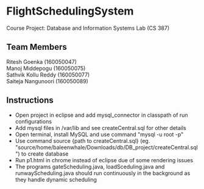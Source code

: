 # FlightSchedulingSystem
Course Project: Database and Information Systems Lab (CS 387) <br>

## Team Members
Ritesh Goenka       (160050047) <br>
Manoj Middepogu     (160050075)<br>
Sathvik Kollu Reddy (160050077)<br>
Saiteja Nangunoori  (160050089)<br>

## Instructions 
- Open project in eclipse and add mysql_connector in classpath of run configurations <br>
- Add mysql files in /var/lib and see createCentral.sql for other details <br>
- Open terminal, install MySQL and use command "mysql -u root -p" <br>
- Use command source {path to createCentral.sql} (eg. "source/home/baleenwhale/Downloads/db/DB_project/createCentral.sql") to create database <br>
- Run p1.html in chrome instead of eclipse due of some rendering issues <br>
- The programs gateScheduling.java, loadSceduling.java and runwayScheduling.java should run continuously in the background as they handle dynamic scheduling <br>
